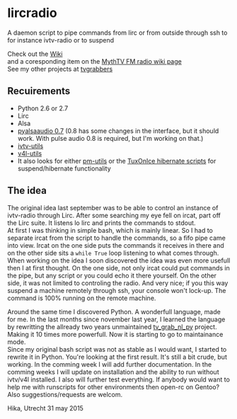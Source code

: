 # lircradio
A daemon script to pipe commands from lirc or from outside through ssh to for instance ivtv-radio or to suspend

Check out the [Wiki](https://github.com/hikavdh/lircradio/wiki)  
and a coresponding item on the [MythTV FM radio wiki page](https://www.mythtv.org/wiki/Fm_radio)  
See my other projects at [tvgrabbers](https://github.com/tvgrabbers)

## Recuirements

 * Python 2.6 or 2.7
 * Lirc
 * Alsa
 * [pyalsaaudio 0.7](http://sourceforge.net/projects/pyalsaaudio/) (0.8 has some changes in the interface, but it should work. With pulse audio 0.8 is required, but I'm working on that.)
 * [ivtv-utils](http://www.ivtvdriver.org/)
 * [v4l-utils](http://git.linuxtv.org/v4l-utils.git)
 * It also looks for either [pm-utils](http://pm-utils.freedesktop.org/) or the [TuxOnIce hibernate scripts](http://www.tuxonice.net/) for suspend/hibernate functionality 

## The idea

The original idea last september was to be able to control an instance of ivtv-radio through Lirc. After some searching my eye fell on ircat, part off the Lirc suite. It listens lo lirc and prints the commands to stdout.  
At first I was thinking in simple bash, which is mainly linear. So I had to separate ircat from the script to handle the commands, so a fifo pipe came into view. Ircat on the one side puts the commands it receives in there and on the other side sits a `while True` loop listening to what comes through.
When working on the idea I soon discovered the idea was even more usefull then I at first thought. On the one side, not only ircat could put commands in the pipe, but any script or you could echo it there yourself. On the other side, it was not limited to controling the radio. And very nice; if you this way suspend a machine remotely through ssh, your console won't lock-up. The command is 100% running on the remote machine.  

Around the same time I discovered Python. A wonderfull language, made for me. In the last months since november last year, I learned the language by rewritting the allready two years unmaintained [tv_grab_nl_py](https://github.com/tvgrabbers/tvgrabnlpy) project. Making it 10 times more powerfull. Now it is starting to go to maintainance mode.  
Since my original bash script was not as stable as I would want, I started to rewrite it in Python. You're looking at the first result. It's still a bit crude, but working. In the comming week I will add further documentation. In the comming weeks I will update on installation and the ability to run without ivtv/v4l installed. I also will further test everything. If anybody would want to help me with runscripts for other environments then open-rc on Gentoo? Also suggestions/requests are welcom.

Hika, Utrecht 31 may 2015


